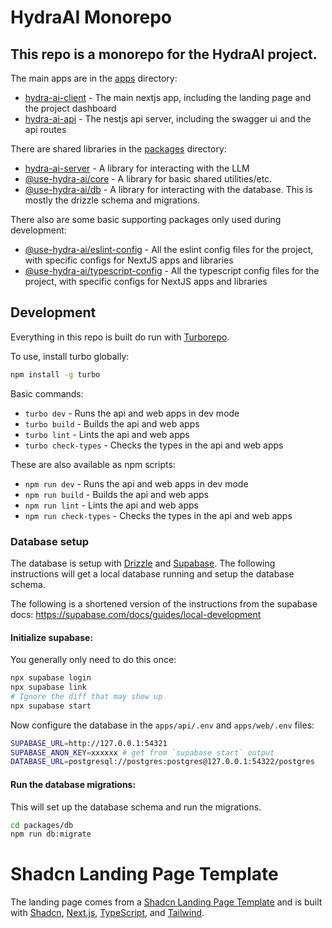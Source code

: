 # HydraAI Monorepo

## This repo is a monorepo for the HydraAI project.

The main apps are in the [apps](./apps) directory:

- [hydra-ai-client](./apps/web) - The main nextjs app, including the landing page and the project dashboard
- [hydra-ai-api](./apps/api) - The nestjs api server, including the swagger ui and the api routes

There are shared libraries in the [packages](./packages) directory:

- [hydra-ai-server](./packages/hydra-ai-server) - A library for interacting with the LLM
- [@use-hydra-ai/core](./packages/core) - A library for basic shared utilities/etc.
- [@use-hydra-ai/db](./packages/db) - A library for interacting with the database. This is mostly the drizzle schema and migrations.

There also are some basic supporting packages only used during development:

- [@use-hydra-ai/eslint-config](./packages/eslint-config) - All the eslint config files for the project, with specific configs for NextJS apps and libraries
- [@use-hydra-ai/typescript-config](./packages/typescript-config) - All the typescript config files for the project, with specific configs for NextJS apps and libraries

## Development

Everything in this repo is built do run with [Turborepo](https://turbo.build/).

To use, install turbo globally:

```bash
npm install -g turbo
```

Basic commands:

- `turbo dev` - Runs the api and web apps in dev mode
- `turbo build` - Builds the api and web apps
- `turbo lint` - Lints the api and web apps
- `turbo check-types` - Checks the types in the api and web apps

These are also available as npm scripts:

- `npm run dev` - Runs the api and web apps in dev mode
- `npm run build` - Builds the api and web apps
- `npm run lint` - Lints the api and web apps
- `npm run check-types` - Checks the types in the api and web apps

### Database setup

The database is setup with [Drizzle](https://orm.drizzle.team/docs/introduction/getting-started) and [Supabase](https://supabase.com/). The following instructions will get a local database running and setup the database schema.

The following is a shortened version of the instructions from the supabase docs: https://supabase.com/docs/guides/local-development

#### Initialize supabase:

You generally only need to do this once:

```bash
npx supabase login
npx supabase link
# Ignore the diff that may show up
npx supabase start
```

Now configure the database in the `apps/api/.env` and `apps/web/.env` files:

```bash
SUPABASE_URL=http://127.0.0.1:54321
SUPABASE_ANON_KEY=xxxxxx # get from `supabase start` output
DATABASE_URL=postgresql://postgres:postgres@127.0.0.1:54322/postgres
```

#### Run the database migrations:

This will set up the database schema and run the migrations.

```bash
cd packages/db
npm run db:migrate
```

# Shadcn Landing Page Template

The landing page comes from a [Shadcn Landing Page Template](https://github.com/nobruf/shadcn-landing-page) and is built with [Shadcn](https://ui.shadcn.com/), [Next.js](https://nextjs.org/), [TypeScript](https://www.typescriptlang.org/), and [Tailwind](https://tailwindcss.com/).
